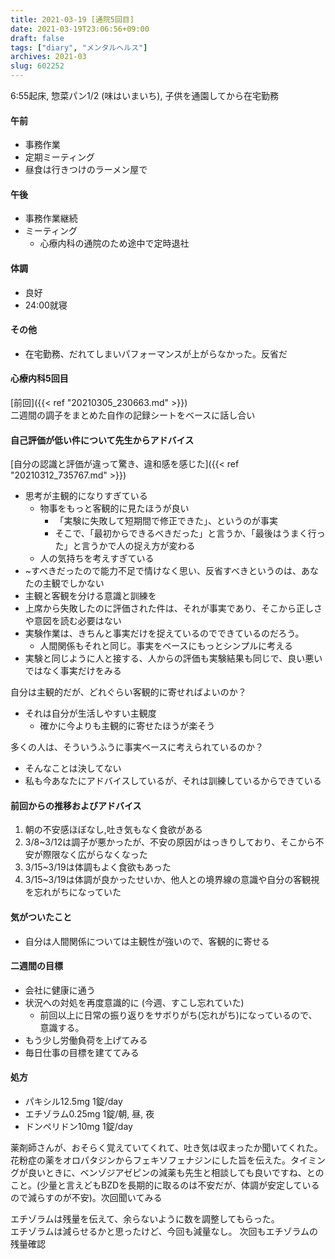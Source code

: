 ```yaml
---
title: 2021-03-19 [通院5回目]
date: 2021-03-19T23:06:56+09:00
draft: false
tags: ["diary", "メンタルヘルス"]
archives: 2021-03
slug: 602252
---
```

6:55起床, 惣菜パン1/2 (味はいまいち), 子供を通園してから在宅勤務
#### 午前
- 事務作業
- 定期ミーティング
- 昼食は行きつけのラーメン屋で
#### 午後
- 事務作業継続
- ミーティング
  - 心療内科の通院のため途中で定時退社
#### 体調
- 良好
- 24:00就寝
#### その他
- 在宅勤務、だれてしまいパフォーマンスが上がらなかった。反省だ
#### 心療内科5回目
[前回]({{< ref "20210305_230663.md" >}})  
二週間の調子をまとめた自作の記録シートをベースに話し合い    
#### 自己評価が低い件について先生からアドバイス
[自分の認識と評価が違って驚き、違和感を感じた]({{< ref "20210312_735767.md" >}})  
- 思考が主観的になりすぎている
  - 物事をもっと客観的に見たほうが良い
    - 「実験に失敗して短期間で修正できた」、というのが事実
    - そこで、「最初からできるべきだった」と言うか、「最後はうまく行った」と言うかで人の捉え方が変わる
  - 人の気持ちを考えすぎている
- ~すべきだったので能力不足で情けなく思い、反省すべきというのは、あなたの主観でしかない
- 主観と客観を分ける意識と訓練を
- 上席から失敗したのに評価された件は、それが事実であり、そこから正しさや意図を読む必要はない
- 実験作業は、きちんと事実だけを捉えているのでできているのだろう。
  - 人間関係もそれと同じ。事実をベースにもっとシンプルに考える
- 実験と同じように人と接する、人からの評価も実験結果も同じで、良い悪いではなく事実だけをみる

自分は主観的だが、どれぐらい客観的に寄せればよいのか？
- それは自分が生活しやすい主観度
  - 確かに今よりも主観的に寄せたほうが楽そう

多くの人は、そういうふうに事実ベースに考えられているのか？
- そんなことは決してない
- 私も今あなたにアドバイスしているが、それは訓練しているからできている
#### 前回からの推移およびアドバイス
1. 朝の不安感ほぼなし,吐き気もなく食欲がある
2. 3/8~3/12は調子が悪かったが、不安の原因がはっきりしており、そこから不安が際限なく広がらなくなった
3. 3/15~3/19は体調もよく食欲もあった
4. 3/15~3/19は体調が良かったせいか、他人との境界線の意識や自分の客観視を忘れがちになっていた
#### 気がついたこと
- 自分は人間関係については主観性が強いので、客観的に寄せる
#### 二週間の目標
- 会社に健康に通う
- 状況への対処を再度意識的に (今週、すこし忘れていた)
  - 前回以上に日常の振り返りをサボりがち(忘れがち)になっているので、意識する。
- もう少し労働負荷を上げてみる
- 毎日仕事の目標を建ててみる
#### 処方
- パキシル12.5mg 1錠/day
- エチゾラム0.25mg 1錠/朝, 昼, 夜
- ドンペリドン10mg 1錠/day  

薬剤師さんが、おそらく覚えていてくれて、吐き気は収まったか聞いてくれた。花粉症の薬をオロパタジンからフェキソフェナジンにした旨を伝えた。タイミングが良いときに、ベンゾジアゼピンの減薬も先生と相談しても良いですね、とのこと。(少量と言えどもBZDを長期的に取るのは不安だが、体調が安定しているので減らすのが不安)。次回聞いてみる

エチゾラムは残量を伝えて、余らないように数を調整してもらった。  
エチゾラムは減らせるかと思ったけど、今回も減量なし。
次回もエチゾラムの残量確認 